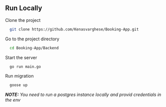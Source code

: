 
## Run Locally

Clone the project

```bash
  git clone https://github.com/Kenasvarghese/Booking-App.git
```

Go to the project directory

```bash
  cd Booking-App/Backend
```

Start the server

```bash
  go run main.go
```
Run migration

```bash
  goose up
```
<em><strong>NOTE:</strong> You need to run a postgres instance locally and provid credentials in the env </em>

     